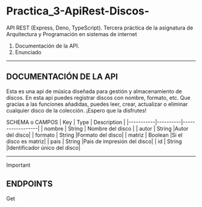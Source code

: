 # Practica_3-ApiRest-Discos-
API REST (Express, Deno, TypeScript).  Tercera práctica de la asignatura de Arquitectura y Programación en sistemas de internet

1. Documentación de la API.
2. Enunciado 
____________________________________________________________
DOCUMENTACIÓN DE LA API
------------------------------------------------------------
Esta es una api de música diseñada para gestión y almacenamiento de discos. En esta api puedes registrar discos con nombre, formato, 
etc. Que gracias a las funciones añadidas, puedes leer, crear, actualizar o eliminar cualquier disco de la colección.
¡Espero que la disfrutes!

SCHEMA o CAMPOS
|    Key    |    Type  |    Description   |
|-----------|----------|------------------|
|   nombre  |  String  | Nombre del disco |
|   autor   |  String  |Autor del disco|
|  formato  |  String  |Formato del disco|
|  matriz   |  Boolean |Si el disco es matriz|
|    pais   |  String  |Pais de impresión del disco|
|    id     |  String  |Identificador único del disco|
_____________________________________________________________
> [!IMPORTANT] 
ENDPOINTS
-------------------------------------------------------------
Get
      








